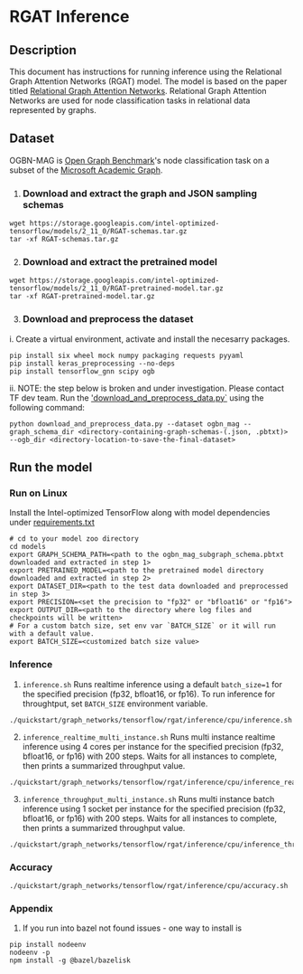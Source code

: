 <!--- 0. Title -->
# RGAT Inference

<!-- 10. Description -->

## Description
This document has instructions for running inference using the Relational Graph Attention Networks (RGAT) model. The model is based on the paper titled [Relational Graph Attention Networks](https://arxiv.org/abs/1904.05811). Relational Graph Attention Networks are used for node classification tasks in relational data represented by graphs.

## Dataset

OGBN-MAG is [Open Graph Benchmark](https://ogb.stanford.edu/)'s node classification task on a subset of the [Microsoft Academic Graph](https://www.microsoft.com/en-us/research/publication/microsoft-academic-graph-when-experts-are-not-enough/).

1. ### Download and extract the graph and JSON sampling schemas
```
wget https://storage.googleapis.com/intel-optimized-tensorflow/models/2_11_0/RGAT-schemas.tar.gz
tar -xf RGAT-schemas.tar.gz
```

2. ### Download and extract the pretrained model
```
wget https://storage.googleapis.com/intel-optimized-tensorflow/models/2_11_0/RGAT-pretrained-model.tar.gz
tar -xf RGAT-pretrained-model.tar.gz
```

3. ### Download and preprocess the dataset

i. Create a virtual environment, activate and install the necesarry packages.
```
pip install six wheel mock numpy packaging requests pyyaml
pip install keras_preprocessing --no-deps
pip install tensorflow_gnn scipy ogb
```
ii. NOTE: the step below is broken and under investigation. Please contact TF dev team.
Run the ['download_and_preprocess_data.py`](../../../../../models/graph_networks/tensorflow/rgat/download_and_preprocess_data.py) using the following command:

```
python download_and_preprocess_data.py --dataset ogbn_mag --graph_schema_dir <directory-containing-graph-schemas-(.json, .pbtxt)> --ogb_dir <directory-location-to-save-the-final-dataset>
```

## Run the model

### Run on Linux

Install the Intel-optimized TensorFlow along with model dependencies under [requirements.txt](../../../../../models/graph_networks/tensorflow/rgat/inference/requirements.txt)

```
# cd to your model zoo directory
cd models
export GRAPH_SCHEMA_PATH=<path to the ogbn_mag_subgraph_schema.pbtxt downloaded and extracted in step 1>
export PRETRAINED_MODEL=<path to the pretrained model directory downloaded and extracted in step 2>
export DATASET_DIR=<path to the test data downloaded and preprocessed in step 3>
export PRECISION=<set the precision to "fp32" or "bfloat16" or "fp16">
export OUTPUT_DIR=<path to the directory where log files and checkpoints will be written>
# For a custom batch size, set env var `BATCH_SIZE` or it will run with a default value.
export BATCH_SIZE=<customized batch size value>
```

### Inference
1. `inference.sh`
Runs realtime inference using a default `batch_size=1` for the specified precision (fp32, bfloat16, or fp16). To run inference for throughtput, set `BATCH_SIZE` environment variable.
```
./quickstart/graph_networks/tensorflow/rgat/inference/cpu/inference.sh
```

2. `inference_realtime_multi_instance.sh`
Runs multi instance realtime inference using 4 cores per instance for the specified precision (fp32, bfloat16, or fp16) with 200 steps. Waits for all instances to complete, then prints a summarized throughput value.
```
./quickstart/graph_networks/tensorflow/rgat/inference/cpu/inference_realtime_multi_instance.sh
```

3. `inference_throughput_multi_instance.sh`
Runs multi instance batch inference using 1 socket per instance for the specified precision (fp32, bfloat16, or fp16) with 200 steps. Waits for all instances to complete, then prints a summarized throughput value.
```
./quickstart/graph_networks/tensorflow/rgat/inference/cpu/inference_throughput_multi_instance.sh
```

### Accuracy
```
./quickstart/graph_networks/tensorflow/rgat/inference/cpu/accuracy.sh
```

### Appendix
1. If you run into bazel not found issues - one way to install is
```
pip install nodeenv
nodeenv -p
npm install -g @bazel/bazelisk
```